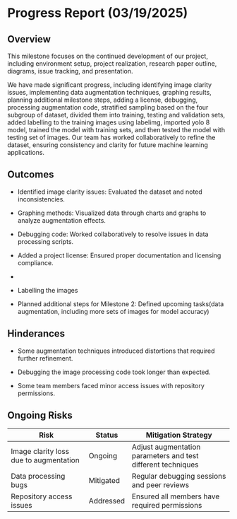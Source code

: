 # Progress Report (03/19/2025)
## Overview
This milestone focuses on the continued development of our project, including environment setup, project realization, research paper outline, diagrams, issue tracking, and presentation.

We have made significant progress, including identifying image clarity issues, implementing data augmentation techniques, graphing results, planning additional milestone steps, adding a license, debugging, processing augmentation code, stratified sampling based on the four subgroup of dataset, divided them into training, testing and validation sets, added labelling to the training images using labelimg, imported yolo 8 model, trained the model with training sets, and then tested the model with testing set of images. Our team has worked collaboratively to refine the dataset, ensuring consistency and clarity for future machine learning applications.

## Outcomes
* Identified image clarity issues: Evaluated the dataset and noted inconsistencies.

* Graphing methods: Visualized data through charts and graphs to analyze augmentation effects.

* Debugging code: Worked collaboratively to resolve issues in data processing scripts.

* Added a project license: Ensured proper documentation and licensing compliance.

* 

* Labelling the images 

* Planned additional steps for Milestone 2: Defined upcoming tasks(data augmentation, including more sets of images for model accuracy)

  

## Hinderances
* Some augmentation techniques introduced distortions that required further refinement.

* Debugging the image processing code took longer than expected.

* Some team members faced minor access issues with repository permissions.

## Ongoing Risks
| Risk | Status | Mitigation Strategy |
|------|--------|----------------------|
| Image clarity loss due to augmentation | Ongoing | Adjust augmentation parameters and test different techniques |
| Data processing bugs | Mitigated | Regular debugging sessions and peer reviews |
| Repository access issues | Addressed | Ensured all members have required permissions |
